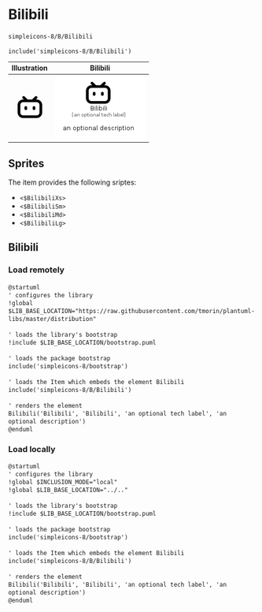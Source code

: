 # Bilibili


```text
simpleicons-8/B/Bilibili
```

```text
include('simpleicons-8/B/Bilibili')
```



| Illustration | Bilibili |
| :---: | :---: |
| ![illustration for Illustration](../../simpleicons-8/B/Bilibili.png) | ![illustration for Bilibili](../../simpleicons-8/B/Bilibili.Local.png) |



## Sprites
The item provides the following sriptes:

- `<$BilibiliXs>`
- `<$BilibiliSm>`
- `<$BilibiliMd>`
- `<$BilibiliLg>`





## Bilibili

### Load remotely
```plantuml
@startuml
' configures the library
!global $LIB_BASE_LOCATION="https://raw.githubusercontent.com/tmorin/plantuml-libs/master/distribution"

' loads the library's bootstrap
!include $LIB_BASE_LOCATION/bootstrap.puml

' loads the package bootstrap
include('simpleicons-8/bootstrap')

' loads the Item which embeds the element Bilibili
include('simpleicons-8/B/Bilibili')

' renders the element
Bilibili('Bilibili', 'Bilibili', 'an optional tech label', 'an optional description')
@enduml
```

### Load locally
```plantuml
@startuml
' configures the library
!global $INCLUSION_MODE="local"
!global $LIB_BASE_LOCATION="../.."

' loads the library's bootstrap
!include $LIB_BASE_LOCATION/bootstrap.puml

' loads the package bootstrap
include('simpleicons-8/bootstrap')

' loads the Item which embeds the element Bilibili
include('simpleicons-8/B/Bilibili')

' renders the element
Bilibili('Bilibili', 'Bilibili', 'an optional tech label', 'an optional description')
@enduml
```


